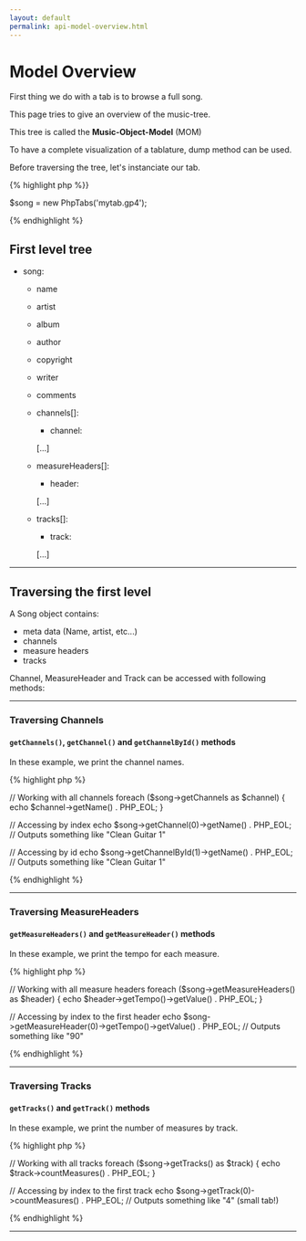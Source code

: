 ```yaml
---
layout: default
permalink: api-model-overview.html
---
```


# Model Overview

First thing we do with a tab is to browse a full song.

This page tries to give an overview of the music-tree. 

This tree is called the __Music-Object-Model__ (MOM)

To have a complete visualization of a tablature, dump method can be used.

Before traversing the tree, let's instanciate our tab.


{% highlight php %}}

$song = new PhpTabs('mytab.gp4');

{% endhighlight %}

## First level tree

- song:
  - name
  - artist
  - album
  - author
  - copyright
  - writer
  - comments
  - channels[]:
    - channel:
    
    [...]
  - measureHeaders[]:
    - header:
    
    [...]
  
  - tracks[]:
    - track:

    [...]


------------------------------------------------------------------------

## Traversing the first level

A Song object contains:

- meta data (Name, artist, etc...)
- channels
- measure headers
- tracks

Channel, MeasureHeader and Track can be accessed with following methods:

------------------------------------------------------------------------

### Traversing Channels

#### `getChannels()`, `getChannel()` and `getChannelById()` methods

In these example, we print the channel names.

{% highlight php %}

// Working with all channels
foreach ($song->getChannels as $channel) {
  echo $channel->getName() . PHP_EOL;
}

// Accessing by index
echo $song->getChannel(0)->getName() . PHP_EOL;
// Outputs something like "Clean Guitar 1"

// Accessing by id
echo $song->getChannelById(1)->getName() . PHP_EOL;
// Outputs something like "Clean Guitar 1"

{% endhighlight %}

------------------------------------------------------------------------

### Traversing MeasureHeaders

#### `getMeasureHeaders()` and `getMeasureHeader()` methods

In these example, we print the tempo for each measure.

{% highlight php %}

// Working with all measure headers
foreach ($song->getMeasureHeaders() as $header) {
  echo $header->getTempo()->getValue() . PHP_EOL;
}

// Accessing by index to the first header
echo $song->getMeasureHeader(0)->getTempo()->getValue() . PHP_EOL;
// Outputs something like "90"

{% endhighlight %}

------------------------------------------------------------------------

### Traversing Tracks

#### `getTracks()` and `getTrack()` methods

In these example, we print the number of measures by track.

{% highlight php %}

// Working with all tracks
foreach ($song->getTracks() as $track) {
  echo $track->countMeasures() . PHP_EOL;
}

// Accessing by index to the first track
echo $song->getTrack(0)->countMeasures() . PHP_EOL;
// Outputs something like "4" (small tab!)

{% endhighlight %}

------------------------------------------------------------------------
